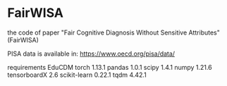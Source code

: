 # FairWISA
the code of paper "Fair Cognitive Diagnosis Without Sensitive Attributes"(FairWISA)

PISA data is available in: https://www.oecd.org/pisa/data/

requirements
EduCDM
torch 1.13.1
pandas 1.0.1
scipy 1.4.1
numpy 1.21.6
tensorboardX 2.6
scikit-learn 0.22.1
tqdm 4.42.1
